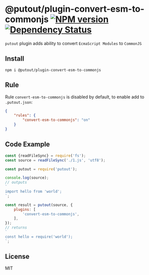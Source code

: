 # @putout/plugin-convert-esm-to-commonjs [![NPM version][NPMIMGURL]][NPMURL] [![Dependency Status][DependencyStatusIMGURL]][DependencyStatusURL]

[NPMIMGURL]: https://img.shields.io/npm/v/@putout/plugin-convert-esm-to-commonjs.svg?style=flat&longCache=true
[NPMURL]: https://npmjs.org/package/@putout/plugin-convert-esm-to-commonjs"npm"
[DependencyStatusURL]: https://david-dm.org/coderaiser/putout?path=packages/plugin-convert-esm-to-commonjs
[DependencyStatusIMGURL]: https://david-dm.org/coderaiser/putout.svg?path=packages/plugin-convert-esm-to-commonjs

`putout` plugin adds ability to convert `EcmaScript Modules` to `CommonJS`

## Install

```
npm i @putout/plugin-convert-esm-to-commonjs
```

## Rule

Rule `convert-esm-to-commonjs` is disabled by default, to enable add to `.putout.json`:

```json
{
    "rules": {
        "convert-esm-to-commonjs": "on"
    }
}
```

## Code Example

```js
const {readFileSync} = require('fs');
const source = readFileSync('./1.js', 'utf8');

const putout = require('putout');

console.log(source);
// outputs
`
import hello from 'world';
`;

const result = putout(source, {
    plugins: [
        'convert-esm-to-commonjs',
    ],
});
// returns
`
const hello = require('world');
`;
```

## License

MIT
